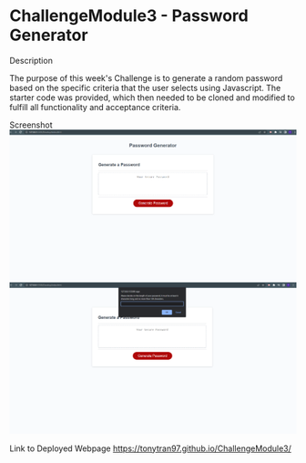 # ChallengeModule3 - Password Generator 

Description 

The purpose of this week's Challenge is to generate a random password based on the specific criteria that the user selects using Javascript. The starter code was provided,
which then needed to be cloned and modified to fulfill all functionality and acceptance criteria. 

Screenshot
![Mock-Up](Develop/images/PasswordGenerator.png)
![Testing-Code](Develop/images/Test.png)

Link to Deployed Webpage
https://tonytran97.github.io/ChallengeModule3/
